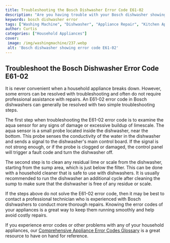 ```yaml
---
title: Troubleshooting the Bosch Dishwasher Error Code E61-02
description: "Are you having trouble with your Bosch dishwasher showing the error code E61-02 Learn how to diagnose and fix the issue in this helpful guide"
keywords: bosch dishwasher error
tags: ["Washing Machine", "Dishwasher", "Appliance Repair", "Kitchen Appliances", "Clean Appliance", "Appliance Brand"]
author: Curtis
categories: ["Household Appliances"]
cover: 
 image: /img/washingmachine/237.webp
 alt: 'Bosch dishwasher showing error code E61-02'
---
```

## Troubleshoot the Bosch Dishwasher Error Code E61-02
It is never convenient when a household appliance breaks down. However, some errors can be resolved with troubleshooting and often do not require professional assistance with repairs. An E61-02 error code in Bosch dishwashers can generally be resolved with two simple troubleshooting steps.

The first step when troubleshooting the E61-02 error code is to examine the aqua sensor for any signs of damage or excessive buildup of limescale. The aqua sensor is a small probe located inside the dishwasher, near the bottom. This probe senses the conductivity of the water in the dishwasher and sends a signal to the dishwasher's main control board. If the signal is not strong enough, or if the probe is clogged or damaged, the control panel will trigger a fault code and turn the dishwasher off.

The second step is to clean any residual lime or scale from the dishwasher, starting from the sump area, which is just below the filter. This can be done with a household cleaner that is safe to use with dishwashers. It is usually recommended to run the dishwasher an additional cycle after cleaning the sump to make sure that the dishwasher is free of any residue or scale.

If the steps above do not solve the E61-02 error code, then it may be best to contact a professional technician who is experienced with Bosch dishwashers to conduct more thorough repairs. Knowing the error codes of your appliances is a great way to keep them running smoothly and help avoid costly repairs. 

If you experience error codes or other problems with any of your household appliances, our [Comprehensive Appliance Error Codes Glossary](./error-codes/) is a great resource to have on hand for reference.
